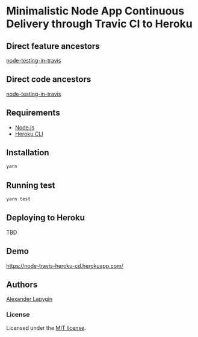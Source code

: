 # Minimalistic Node App Continuous Delivery through Travic CI to Heroku

## Direct feature ancestors

[node-testing-in-travis](https://github.com/softspider/node-testing-in-travis)

## Direct code ancestors

[node-testing-in-travis](https://github.com/softspider/node-testing-in-travis)

## Requirements

* [Node.js](https://nodejs.org/en/download/package-manager/)
* [Heroku CLI](https://devcenter.heroku.com/articles/heroku-cli)

## Installation

```sh
yarn
```

## Running test

```sh
yarn test
```

## Deploying to Heroku

TBD

## Demo

<https://node-travis-heroku-cd.herokuapp.com/>

## Authors

[Alexander Lapygin](https://github.com/AlexanderLapygin)

### License

Licensed under the [MIT license](./LICENSE).
